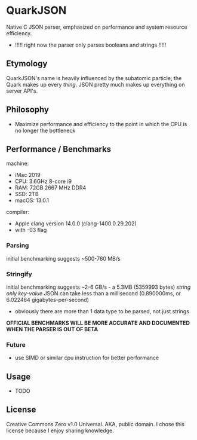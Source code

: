# QuarkJSON
Native C JSON parser, emphasized on performance and system resource efficiency.
- !!!!!   right now the parser only parses booleans and strings   !!!!!

## Etymology
QuarkJSON's name is heavily influenced by the subatomic particle; the Quark makes up every _thing_. JSON pretty much makes up everything on server API's.

## Philosophy
- Maximize performance and efficiency to the point in which the CPU is no longer the bottleneck

## Performance / Benchmarks
machine:
- iMac 2019
- CPU: 3.6GHz 8-core i9
- RAM: 72GB 2667 MHz DDR4
- SSD: 2TB
- macOS: 13.0.1

compiler:
- Apple clang version 14.0.0 (clang-1400.0.29.202)
- with -03 flag
### Parsing
initial benchmarking suggests ~500-760 MB/s
### Stringify
initial benchmarking suggests ~2-6 GB/s - a 5.3MB (5359993 bytes) _string only key-value_ JSON can take less than a millisecond (0.890000ms, or 6.022464 gigabytes-per-second)
- obviously there are more than 1 data type to be parsed, not just strings
  
**OFFICIAL BENCHMARKS WILL BE MORE ACCURATE AND DOCUMENTED WHEN THE PARSER IS OUT OF BETA**

### Future
- use SIMD or similar cpu instruction for better performance

## Usage
- TODO

## License
Creative Commons Zero v1.0 Universal. AKA, public domain. I chose this license because I enjoy sharing knowledge.